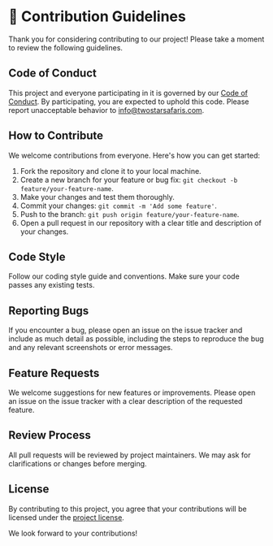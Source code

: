# 📂 Contribution Guidelines

Thank you for considering contributing to our project! Please take a moment to review the following guidelines.

## Code of Conduct

This project and everyone participating in it is governed by our [Code of Conduct](./CODE_OF_CONDUCT.md). By participating, you are expected to uphold this code. Please report unacceptable behavior to [info@twostarsafaris.com](mailto:info@twostarsafaris.com).

## How to Contribute

We welcome contributions from everyone. Here's how you can get started:

1. Fork the repository and clone it to your local machine.
2. Create a new branch for your feature or bug fix: `git checkout -b feature/your-feature-name`.
3. Make your changes and test them thoroughly.
4. Commit your changes: `git commit -m 'Add some feature'`.
5. Push to the branch: `git push origin feature/your-feature-name`.
6. Open a pull request in our repository with a clear title and description of your changes.

## Code Style

Follow our coding style guide and conventions. Make sure your code passes any existing tests.

## Reporting Bugs

If you encounter a bug, please open an issue on the issue tracker and include as much detail as possible, including the steps to reproduce the bug and any relevant screenshots or error messages.

## Feature Requests

We welcome suggestions for new features or improvements. Please open an issue on the issue tracker with a clear description of the requested feature.

## Review Process

All pull requests will be reviewed by project maintainers. We may ask for clarifications or changes before merging.

## License

By contributing to this project, you agree that your contributions will be licensed under the [project license].


We look forward to your contributions!

[our email address]: mailto:info@twostarsafaris.com
[project license]: ./LICENSE
